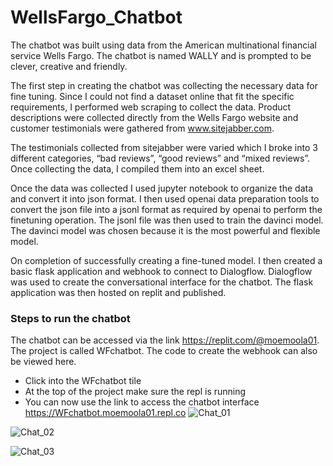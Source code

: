 # WellsFargo_Chatbot

The chatbot was built using data from the American multinational financial service Wells 
Fargo. The chatbot is named WALLY and is prompted to be clever, creative and friendly.

The first step in creating the chatbot was collecting the necessary data for fine tuning. Since 
I could not find a dataset online that fit the specific requirements, I performed web scraping 
to collect the data. Product descriptions were collected directly from the Wells Fargo 
website and customer testimonials were gathered from www.sitejabber.com.

The testimonials collected from sitejabber were varied which I broke into 3 different 
categories, “bad reviews”, “good reviews” and “mixed reviews”. Once collecting the data, I 
compiled them into an excel sheet.

Once the data was collected I used jupyter notebook to organize the data and convert it into 
json format. I then used openai data preparation tools to convert the json file into a jsonl
format as required by openai to perform the finetuning operation. The jsonl file was then 
used to train the davinci model. The davinci model was chosen because it is the most 
powerful and flexible model.

On completion of successfully creating a fine-tuned model. I then created a basic flask 
application and webhook to connect to Dialogflow. Dialogflow was used to create the 
conversational interface for the chatbot. The flask application was then hosted on replit and 
published.

### Steps to run the chatbot
The chatbot can be accessed via the link https://replit.com/@moemoola01. The project is 
called WFchatbot. The code to create the webhook can also be viewed here.
- Click into the WFchatbot tile
- At the top of the project make sure the repl is running
- You can now use the link to access the chatbot interface 
https://WFchatbot.moemoola01.repl.co
![Chat_01](https://github.com/MoeMoola3/WellsFargo_Chatbot/assets/73942516/f87b3818-1ab7-4ecb-a293-33d0bb473c60)

![Chat_02](https://github.com/MoeMoola3/WellsFargo_Chatbot/assets/73942516/cac0f7a2-aed7-420e-99d6-99d3dda66ca2)


![Chat_03](https://github.com/MoeMoola3/WellsFargo_Chatbot/assets/73942516/2edb8421-f2e2-4d71-874f-e77d879fd900)
